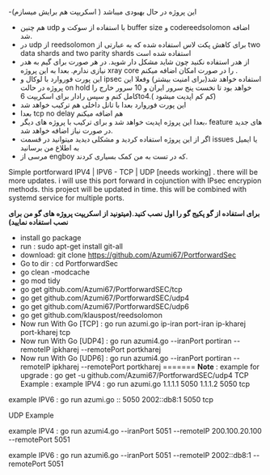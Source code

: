 

-این پروژه در حال بهبودی میباشد ( اسکریپت هم برایش میسازم)
- هم چنین udp با استفاده از سوکت و buffer size و codereedsolomon اضافه شد.
- در udp از reedsolomon برای کاهش پکت لاس استفاده شده که به عبارتی از two data shards and two parity shards استفاده شده است
- از هدر استفاده نکنید چون شاید مشکل دار شوید. در هر صورت برای گیم به هدر نیازی ندارم. بعدا به این پروژه xray core را در صورت امکان اضافه میکنم .
- این پورت فوروارد با لوکال و ipsec استفاده خواهد شد(برای امنیت بیشتر) و‌فعلا این پروژه در حالت on hold خواهد بود تا نخست پنج سرور ایران و 10 سرور خارج را کامل کنم و سپس رادار‌ برای اسکریپت 6to4.( کم کم اپدیت میشود)
- این پورت فوروارد بعدا با تانل داخلی هم ترکیب خواهد شد
- بعدا tcp no delay هم اضافه میکنم
- بعدا این پروژه اپدیت خواهد شد و برای ترکیب با پروژه های دیگر،‌ feature های جدید در صورت نیاز اضافه خواهد شد.
- اگر‌ از این پروژه استفاده کردید و مشکلی دیدید میتوانید در قسمت issues یا ایمیل به اطلاع من برسانید
- مرسی از engboy که در تست به من کمک بسیاری کردند.

Simple portforward IPV4 | IPV6 - TCP | UDP [needs working] . there will be more updates. i will use this port forward in cojunction with IPsec encrypion methods. this project will be updated in time. this will be combined with systemd service for multiple ports.

 **برای استفاده از گو پکیج گو را اول نصب کنید.(میتونید از اسکریپت پروژه های گو من برای نصب استفاده نمایید)**
- install go package
- run : sudo apt-get install git-all
- download: git clone https://github.com/Azumi67/PortforwardSec
- Go to dir : cd PortforwardSec
- go clean -modcache
- go mod tidy
- go get github.com/Azumi67/PortforwardSEC/tcp
- go get github.com/Azumi67/PortforwardSEC/udp4
- go get github.com/Azumi67/PortforwardSEC/udp6
- go get github.com/klauspost/reedsolomon
- Now run With Go [TCP] : go run azumi.go ip-iran port-iran ip-kharej port-kharej tcp
- Now run With Go [UDP4] : go run azumi4.go --iranPort portiran --remoteIP ipkharej --remotePort portkharej
- Now run With Go [UDP6] : go run azumi4.go --iranPort portiran --remoteIP ipkharej --remotePort portkharej
=======
**Note** : example for upgrade : go get -u github.com/Azumi67/PortforwardSEC/udp4
TCP Example :
example IPV4 : go run azumi.go 1.1.1.1 5050 1.1.1.2 5050 tcp

example IPV6 : go run azumi.go :: 5050 2002::db8:1 5050 tcp

UDP Example 

example IPV4 : go run azumi4.go --iranPort 5051 --remoteIP 200.100.20.100 --remotePort 5051

example IPV6 : go run azumi6.go --iranPort 5051 --remoteIP 2002::db8:1 --remotePort 5051
